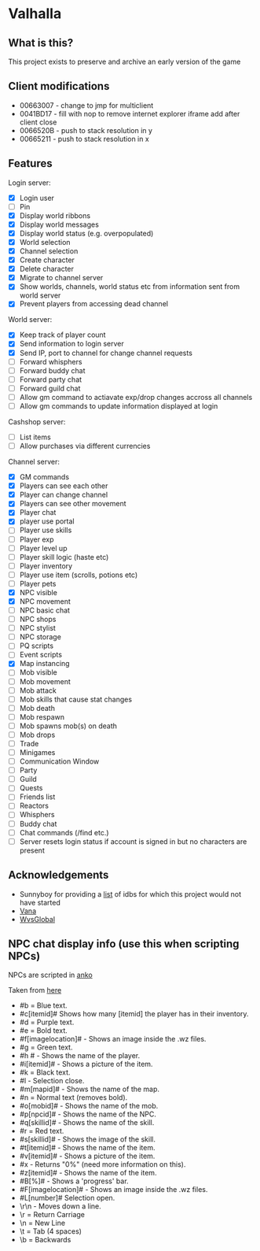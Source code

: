 # Valhalla

## What is this?

This project exists to preserve and archive an early version of the game

## Client modifications

- 00663007 - change to jmp for multiclient
- 0041BD17 - fill with nop to remove internet explorer iframe add after client close
- 0066520B - push to stack resolution in y
- 00665211 - push to stack resolution in x

## Features

Login server:
- [x] Login user
- [ ] Pin
- [x] Display world ribbons
- [x] Display world messages
- [x] Display world status (e.g. overpopulated)
- [x] World selection
- [x] Channel selection
- [x] Create character
- [x] Delete character
- [x] Migrate to channel server
- [x] Show worlds, channels, world status etc from information sent from world server
- [x] Prevent players from accessing dead channel

World server:

- [x] Keep track of player count
- [x] Send information to login server
- [x] Send IP, port to channel for change channel requests
- [ ] Forward whisphers
- [ ] Forward buddy chat
- [ ] Forward party chat
- [ ] Forward guild chat
- [ ] Allow gm command to actiavate exp/drop changes accross all channels
- [ ] Allow gm commands to update information displayed at login

Cashshop server:
- [ ] List items
- [ ] Allow purchases via different currencies

Channel server:

- [x] GM commands
- [x] Players can see each other
- [x] Player can change channel
- [x] Players can see other movement
- [x] Player chat
- [x] player use portal
- [ ] Player use skills
- [ ] Player exp
- [ ] Player level up
- [ ] Player skill logic (haste etc)
- [ ] Player inventory
- [ ] Player use item (scrolls, potions etc)
- [ ] Player pets
- [x] NPC visible
- [x] NPC movement
- [ ] NPC basic chat
- [ ] NPC shops
- [ ] NPC stylist
- [ ] NPC storage
- [ ] PQ scripts
- [ ] Event scripts
- [x] Map instancing
- [ ] Mob visible
- [ ] Mob movement
- [ ] Mob attack
- [ ] Mob skills that cause stat changes
- [ ] Mob death
- [ ] Mob respawn
- [ ] Mob spawns mob(s) on death
- [ ] Mob drops
- [ ] Trade
- [ ] Minigames
- [ ] Communication Window
- [ ] Party
- [ ] Guild
- [ ] Quests
- [ ] Friends list
- [ ] Reactors
- [ ] Whisphers
- [ ] Buddy chat
- [ ] Chat commands (/find etc.)
- [ ] Server resets login status if account is signed in but no characters are present

## Acknowledgements

- Sunnyboy for providing a [list](http://forum.ragezone.com/f921/library-idbs-versions-named-addresses-987815/) of idbs for which this project would not have started
- [Vana](https://github.com/retep998/Vana)
- [WvsGlobal](https://github.com/diamondo25/WvsGlobal)

## NPC chat display info (use this when scripting NPCs)

NPCs are scripted in [anko](https://github.com/mattn/anko)

Taken from [here](http://forum.ragezone.com/f428/add-learning-npcs-start-finish-643364/)

- #b = Blue text.
- #c[itemid]# Shows how many [itemid] the player has in their inventory.
- #d = Purple text.
- #e = Bold text.
- #f[imagelocation]# - Shows an image inside the .wz files.
- #g = Green text.
- #h # - Shows the name of the player.
- #i[itemid]# - Shows a picture of the item.
- #k = Black text.
- #l - Selection close.
- #m[mapid]# - Shows the name of the map.
- #n = Normal text (removes bold).
- #o[mobid]# - Shows the name of the mob.
- #p[npcid]# - Shows the name of the NPC.
- #q[skillid]# - Shows the name of the skill.
- #r = Red text.
- #s[skillid]# - Shows the image of the skill.
- #t[itemid]# - Shows the name of the item.
- #v[itemid]# - Shows a picture of the item.
- #x - Returns "0%" (need more information on this).
- #z[itemid]# - Shows the name of the item.
- #B[%]# - Shows a 'progress' bar.
- #F[imagelocation]# - Shows an image inside the .wz files.
- #L[number]# Selection open.
- \r\n - Moves down a line.
- \r = Return Carriage
- \n = New Line
- \t = Tab (4 spaces)
- \b = Backwards